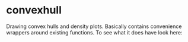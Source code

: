 # convexhull

Drawing convex hulls and density plots. Basically contains convenience wrappers around existing functions. To see what it does have look here: 

